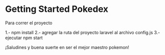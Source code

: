 # Getting Started Pokedex

Para correr el proyecto

1.- npm install
2.- agregar la ruta del proyecto laravel al archivo config.js
3.- ejecutar npm start


¡Saludines y buena suerte en ser el mejor maestro pokemon!